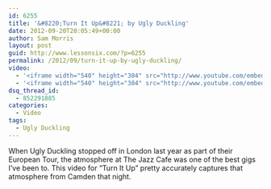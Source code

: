 ```yaml
---
id: 6255
title: '&#8220;Turn It Up&#8221; by Ugly Duckling'
date: 2012-09-20T20:05:49+00:00
author: Sam Morris
layout: post
guid: http://www.lessonsix.com/?p=6255
permalink: /2012/09/turn-it-up-by-ugly-duckling/
video:
  - '<iframe width="540" height="304" src="http://www.youtube.com/embed/jTiXeupPseI" frameborder="0" allowfullscreen></iframe>'
  - '<iframe width="540" height="304" src="http://www.youtube.com/embed/jTiXeupPseI" frameborder="0" allowfullscreen></iframe>'
dsq_thread_id:
  - 852291885
categories:
  - Video
tags:
  - Ugly Duckling
---
```

When Ugly Duckling stopped off in London last year as part of their European Tour, the atmosphere at The Jazz Cafe was one of the best gigs I&#8217;ve been to. This video for &#8220;Turn It Up&#8221; pretty accurately captures that atmosphere from Camden that night.